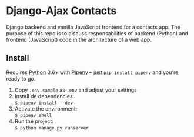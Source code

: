 # Django-Ajax Contacts

Django backend and vanilla JavaScript frontend for a contacts app. The purpose of this repo is to discuss responsabilities of backend (Python) and frontend (JavaScript) code in the architecture of a web app.

## Install

Requires [Python](https://www.python.org/) 3.6+ with [Pipenv](https://docs.pipenv.org/) – just `pip install pipenv` and you're ready to go.

1. Copy `.env.sample` as `.env` and adjust your settings
1. Install de dependencies:<br>`$ pipenv install --dev`
1. Activate the environment:<br>`$ pipenv shell`
1. Run the project:<br>`$ python manage.py runserver`
